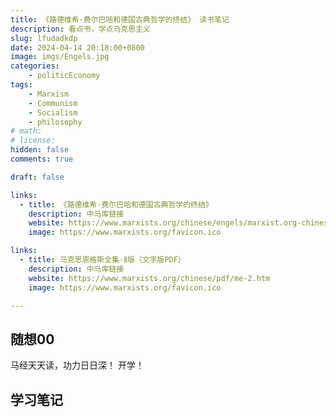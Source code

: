 ```yaml
---
title: 《路德维希·费尔巴哈和德国古典哲学的终结》 读书笔记
description: 看点书，学点马克思主义
slug: lfudadkdp
date: 2024-04-14 20:18:00+0800
image: imgs/Engels.jpg
categories:
    - politicEconomy
tags:
    - Marxism
    - Communism
    - Socialism
    - philosophy
# math: 
# license: 
hidden: false
comments: true

draft: false

links:
  - title: 《路德维希·费尔巴哈和德国古典哲学的终结》
    description: 中马库链接 
    website: https://www.marxists.org/chinese/engels/marxist.org-chinese-engels-1888.htm
    image: https://www.marxists.org/favicon.ico

links:
  - title: 马克思恩格斯全集·Ⅱ版（文字版PDF）
    description: 中马库链接 
    website: https://www.marxists.org/chinese/pdf/me-2.htm
    image: https://www.marxists.org/favicon.ico

---
```


## 随想00

马经天天读，功力日日深！
开学！

## 学习笔记




